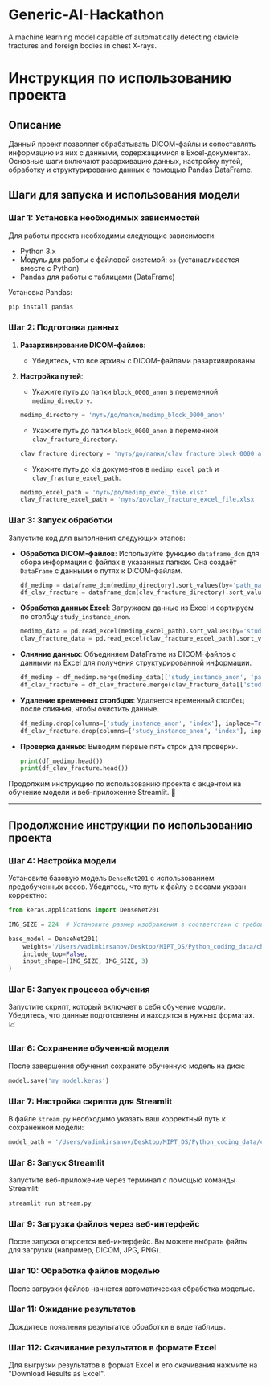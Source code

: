 # Generic-AI-Hackathon
A machine learning model capable of automatically detecting clavicle fractures and foreign bodies in chest X-rays.


# Инструкция по использованию проекта

## Описание

Данный проект позволяет обрабатывать DICOM-файлы и сопоставлять информацию из них с данными, содержащимися в Excel-документах. Основные шаги включают разархивацию данных, настройку путей, обработку и структурирование данных с помощью Pandas DataFrame.

## Шаги для запуска и использования модели

### Шаг 1: Установка необходимых зависимостей

Для работы проекта необходимы следующие зависимости:
- Python 3.x
- Модуль для работы с файловой системой: `os` (устанавливается вместе с Python)
- Pandas для работы с таблицами (DataFrame)

Установка Pandas:

```bash
pip install pandas
```

### Шаг 2: Подготовка данных

1. **Разархивирование DICOM-файлов**: 
   - Убедитесь, что все архивы с DICOM-файлами разархивированы.

2. **Настройка путей**:
   - Укажите путь до папки `block_0000_anon` в переменной `medimp_directory`. 
   ```python
   medimp_directory = 'путь/до/папки/medimp_block_0000_anon'
   ```
   - Укажите путь до папки `block_0000_anon` в переменной `clav_fracture_directory`. 
   ```python
   clav_fracture_directory = 'путь/до/папки/clav_fracture_block_0000_anon'
   ```
   - Укажите путь до xls документов в `medimp_excel_path` и `clav_fracture_excel_path`.
   ```python
   medimp_excel_path = 'путь/до/medimp_excel_file.xlsx'
   clav_fracture_excel_path = 'путь/до/clav_fracture_excel_file.xlsx'
   ```

### Шаг 3: Запуск обработки

Запустите код для выполнения следующих этапов:

- **Обработка DICOM-файлов**: Используйте функцию `dataframe_dcm` для сбора информации о файлах в указанных папках. Она создаёт `DataFrame` с данными о путях к DICOM-файлам.
   ```python
   df_medimp = dataframe_dcm(medimp_directory).sort_values(by='path_name')
   df_clav_fracture = dataframe_dcm(clav_fracture_directory).sort_values(by='path_name')
   ```

- **Обработка данных Excel**: Загружаем данные из Excel и сортируем по столбцу `study_instance_anon`.
   ```python
   medimp_data = pd.read_excel(medimp_excel_path).sort_values(by='study_instance_anon')
   clav_fracture_data = pd.read_excel(clav_fracture_excel_path).sort_values(by='study_instance_anon')
   ```

- **Слияние данных**: Объединяем DataFrame из DICOM-файлов с данными из Excel для получения структурированной информации.
   ```python
   df_medimp = df_medimp.merge(medimp_data[['study_instance_anon', 'pathology']], how='left', left_on='path_name', right_on='study_instance_anon')
   df_clav_fracture = df_clav_fracture.merge(clav_fracture_data[['study_instance_anon', 'pathology']], how='left', left_on='path_name', right_on='study_instance_anon')
   ```

- **Удаление временных столбцов**: Удаляется временный столбец после слияния, чтобы очистить данные.
   ```python
   df_medimp.drop(columns=['study_instance_anon', 'index'], inplace=True)
   df_clav_fracture.drop(columns=['study_instance_anon', 'index'], inplace=True)
   ```

- **Проверка данных**: Выводим первые пять строк для проверки.
   ```python
   print(df_medimp.head())
   print(df_clav_fracture.head())
   ```
Продолжим инструкцию по использованию проекта с акцентом на обучение модели и веб-приложение Streamlit. 🚀

---

## Продолжение инструкции по использованию проекта

### Шаг 4: Настройка модели

Установите базовую модель `DenseNet201` с использованием предобученных весов. Убедитесь, что путь к файлу с весами указан корректно:

```python
from keras.applications import DenseNet201

IMG_SIZE = 224  # Установите размер изображения в соответствии с требованиями модели

base_model = DenseNet201(
    weights='/Users/vadimkirsanov/Desktop/MIPT_DS/Python_coding_data/chest_xray_hac/saved_models/densenet201.keras',
    include_top=False,
    input_shape=(IMG_SIZE, IMG_SIZE, 3)
)
```

### Шаг 5: Запуск процесса обучения

Запустите скрипт, который включает в себя обучение модели. Убедитесь, что данные подготовлены и находятся в нужных форматах. 📈

### Шаг 6: Сохранение обученной модели

После завершения обучения сохраните обученную модель на диск:

```python
model.save('my_model.keras')
```

### Шаг 7: Настройка скрипта для Streamlit

В файле `stream.py` необходимо указать ваш корректный путь к сохраненной модели:

```python
model_path = '/Users/vadimkirsanov/Desktop/MIPT_DS/Python_coding_data/chest_xray_hac/my_model.keras'  # Укажите правильный путь
```

### Шаг 8: Запуск Streamlit

Запустите веб-приложение через терминал с помощью команды Streamlit:

```bash
streamlit run stream.py
```

### Шаг 9: Загрузка файлов через веб-интерфейс

После запуска откроется веб-интерфейс. Вы можете выбрать файлы для загрузки (например, DICOM, JPG, PNG).


### Шаг 10: Обработка файлов моделью

После загрузки файлов начнется автоматическая обработка моделью. 

### Шаг 11: Ожидание результатов

Дождитесь появления результатов обработки в виде таблицы. 

### Шаг 112: Скачивание результатов в формате Excel

Для выгрузки результатов в формат Excel и его скачивания нажмите на "Download Results as Excel".

